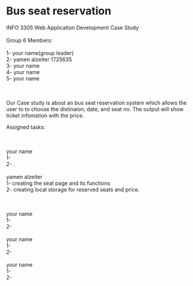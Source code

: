 # Bus seat reservation 
INFO 3305 Web Application Development Case Study
<br><br>
Group 6  Members:
<br><br>
1-  your name(group leader)
<br>
2-  yamen alzeiter 1725635
<br>
3- your name
<br>
4- your name
<br>
5- your name

<br><br>
Our Case study is about an bus seat reservation system which allows the user to to choose the distinaion, date, and seat no. The output will show ticket infomation with the price.

Assigned tasks:


<br><br>
your name
<br>
1- 
<br>
2- . 
<br><br>
yamen alzeiter
<br>
1- creating the seat page and its functions 
<br>
2- creating local storage for reserved seats and price.

<br><br>
your name
<br>
1-
<br>
2- 
<br><br>
your name
<br>
1-
<br>
2- 
<br><br>
your name
<br>
1-
<br>
2- 

